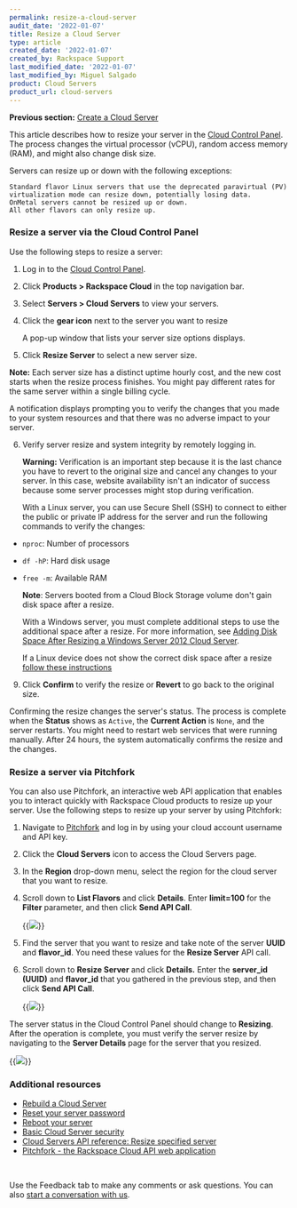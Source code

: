 ```yaml
---
permalink: resize-a-cloud-server
audit_date: '2022-01-07'
title: Resize a Cloud Server
type: article
created_date: '2022-01-07'
created_by: Rackspace Support
last_modified_date: '2022-01-07'
last_modified_by: Miguel Salgado
product: Cloud Servers
product_url: cloud-servers
---
```


**Previous section:** [Create a Cloud Server](/support/how-to/create-a-cloud-server)

This article describes how to resize your server in the [Cloud Control Panel](https://login.rackspace.com). The process changes the virtual processor (vCPU), random access memory (RAM), and might also change disk size.

Servers can resize up or down with the following exceptions:

    Standard flavor Linux servers that use the deprecated paravirtual (PV) virtualization mode can resize down, potentially losing data.
    OnMetal servers cannot be resized up or down.
    All other flavors can only resize up.

### Resize a server via the Cloud Control Panel

Use the following steps to resize a server:

1. Log in to the [Cloud Control Panel](https://login.rackspace.com).

2. Click **Products > Rackspace Cloud** in the top navigation bar. 

3. Select **Servers > Cloud Servers** to view your servers.

4. Click the **gear icon** next to the server you want to resize

   A pop-up window that lists your server size options displays.

5. Click **Resize Server** to select a new server size.

**Note:** Each server size has a distinct uptime hourly cost, and the new cost starts when the resize process finishes. You might pay different rates for the same server within a single billing cycle.

A notification displays prompting you to verify the changes that you made to your system resources and that there was no adverse impact to your server.

6. Verify server resize and system integrity by remotely logging in.

   **Warning:** Verification is an important step because it is the last chance you have to revert to the original size and cancel any changes to your server. In this case, website availability isn't an indicator of success because some server processes might stop during verification.

   With a Linux server, you can use Secure Shell (SSH) to connect to either the public or private IP address for the server and run the following commands to verify the changes: 

- `nproc`: Number of processors
- `df -hP`: Hard disk usage
- `free -m`: Available RAM

   **Note**: Servers booted from a Cloud Block Storage volume don't gain disk space after a resize.

   With a Windows server, you must complete additional steps to use the additional space after a resize. For more information, see [Adding Disk Space After Resizing a Windows Server 2012 Cloud Server](/support/how-to/adding-disk-space-after-resizing-a-windows-server-2012-cloud-server).

   If a Linux device does not show the correct disk space after a resize [follow these instructions](https://docs.rackspace.com/support/how-to/linux-device-does-not-show-the-correct-disk-space-after-a-resize/)

9. Click **Confirm** to verify the resize or **Revert** to go back to the original size.

Confirming the resize changes the server's status. The process is complete when the **Status** shows as `Active`, the **Current Action** is `None`, and the server restarts. You might need to restart web services that were running manually. After 24 hours, the system automatically confirms the resize and the changes.

### Resize a server via Pitchfork

You can also use Pitchfork, an interactive web API application that enables you
to interact quickly with Rackspace Cloud products to resize up your server.
Use the following steps to resize up your server by using Pitchfork:

1. Navigate to [Pitchfork](https://pitchfork.rax.io/) and log in by using
   your cloud account username and API key.

2. Click the **Cloud Servers** icon to access the Cloud Servers page.

3. In the **Region** drop-down menu, select the region for the cloud server
   that you want to resize.

4. Scroll down to **List Flavors** and click **Details**. Enter
   **limit=100** for the **Filter** parameter, and then click **Send API Call**.

   {{<image src="pitchfork-list-flavors.png">}}

5. Find the server that you want to resize and take note of the server
   **UUID** and **flavor_id**. You need these values for the **Resize Server** API call.

6. Scroll down to **Resize Server** and click **Details.** Enter
   the **server_id (UUID)** and **flavor_id** that you gathered in the previous
   step, and then click **Send API Call**.

   {{<image src="pitchfork-resize-server.png">}}

The server status in the Cloud Control Panel should change to **Resizing**.
After the operation is complete, you must verify the server resize by
navigating to the **Server Details** page for the server that you resized.

{{<image src="pitchfork-verify-resize.png">}}

### Additional resources

- [Rebuild a Cloud Server](/support/how-to/rebuild-a-cloud-server)
- [Reset your server password](/support/how-to/reset-your-server-password)
- [Reboot your server](/support/how-to/reboot-your-server)
- [Basic Cloud Server security](/support/how-to/basic-cloud-server-security)
- [Cloud Servers API reference: Resize specified server](https://docs.rackspace.com/docs/cloud-servers/v2/api-reference/svr-basic-operations/#resize-specified-server)
- [Pitchfork - the Rackspace Cloud API web application](/support/how-to/pitchfork-the-rackspace-cloud-api-web-application)

<br>
   
Use the Feedback tab to make any comments or ask questions. You can also [start a conversation with us](https://www.rackspace.com/contact).
